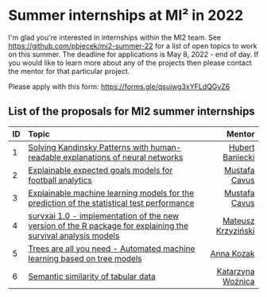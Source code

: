 # Summer internships at MI² in 2022

I'm glad you're interested in internships within the MI2 team.
See https://github.com/pbiecek/mi2-summer-22 for a list of open topics to work on this summer.
The deadline for applications is May 8, 2022 - end of day.
If you would like to learn more about any of the projects then please contact the mentor for that particular project.

Please apply with this form: https://forms.gle/qsuiwg3xYFLdQGyZ6

## List of the proposals for MI2 summer internships 

|  ID  |  Topic  |  Mentor  |
|----------|:-------------|------:|
| 1 | [Solving Kandinsky Patterns with human-readable explanations of neural networks](https://github.com/pbiecek/mi2-summer-22/blob/main/kandinsky-patterns.md) | [Hubert Baniecki](http://hbaniecki.com) |
| 2 | [Explainable expected goals models for football analytics](https://github.com/mcavs/mi2-summer-22/blob/main/explainable_xG_models.md) | [Mustafa Cavus](https://www.researchgate.net/profile/Mustafa-Cavus-2) |
| 3 | [Explainable machine learning models for the prediction of the statistical test performance](https://github.com/mcavs/mi2-summer-22/blob/main/explainable_ML_power_prediction.md) | [Mustafa Cavus](https://www.researchgate.net/profile/Mustafa-Cavus-2) |
| 4 | [survxai 1.0 - implementation of the new version of the R package for explaining the survival analysis models](https://github.com/krzyzinskim/mi2-summer-22/blob/main/survxai.md) | [Mateusz Krzyziński](https://www.mi2.ai/the-team.html#mateusz-krzyziński) |
| 5 | [Trees are all you need - Automated machine learning based on tree models](https://github.com/pbiecek/mi2-summer-22/blob/main/forester.md) | [Anna Kozak](https://www.mi2.ai/the-team.html#anna-kozak) |
| 6 | [Semantic similarity of tabular data](https://github.com/pbiecek/mi2-summer-22/blob/main/semantic_similarity.md) | [Katarzyna Woźnica](https://www.mi2.ai/the-team.html#katarzyna-woźnica) |
